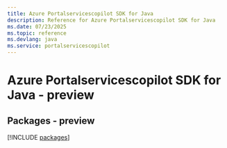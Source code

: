 ```yaml
---
title: Azure Portalservicescopilot SDK for Java
description: Reference for Azure Portalservicescopilot SDK for Java
ms.date: 07/23/2025
ms.topic: reference
ms.devlang: java
ms.service: portalservicescopilot
---
```

# Azure Portalservicescopilot SDK for Java - preview
## Packages - preview
[!INCLUDE [packages](portalservicescopilot-index.md)]
